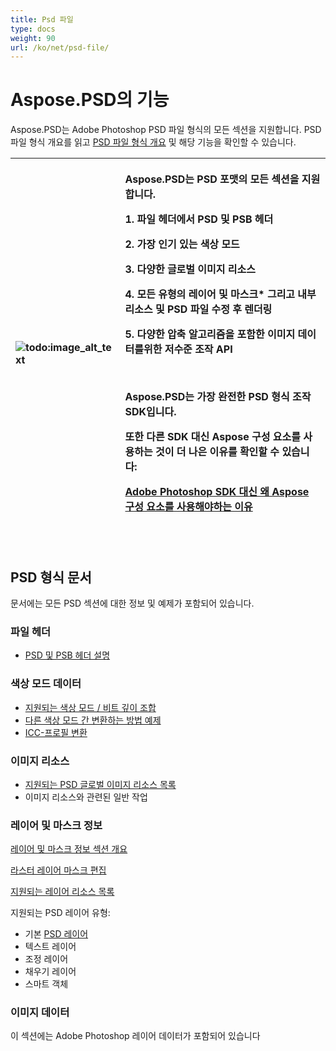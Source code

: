 ```yaml
---
title: Psd 파일
type: docs
weight: 90
url: /ko/net/psd-file/
---
```


# **Aspose.PSD의 기능**
Aspose.PSD는 Adobe Photoshop PSD 파일 형식의 모든 섹션을 지원합니다. PSD 파일 형식 개요를 읽고 [PSD 파일 형식 개요](/psd/ko/net/psd-format-overview/) 및 해당 기능을 확인할 수 있습니다.



|![todo:image_alt_text](psd/ko-file_1.png)|<p>Aspose.PSD는 PSD 포맷의 모든 섹션을 지원합니다.</p><p>1. 파일 헤더에서 PSD 및 PSB 헤더</p><p>2. 가장 인기 있는 색상 모드</p><p>3. 다양한 글로벌 이미지 리소스</p><p>4. 모든 유형의 레이어 및 마스크* 그리고 내부 리소스 및 PSD 파일 수정 후 렌더링</p><p>5. 다양한 압축 알고리즘을 포함한 이미지 데이터를위한 저수준 조작 API</p><p> </p><p>Aspose.PSD는 가장 완전한 PSD 형식 조작 SDK입니다.</p><p>또한 다른 SDK 대신 Aspose 구성 요소를 사용하는 것이 더 나은 이유를 확인할 수 있습니다:</p><p>[Adobe Photoshop SDK 대신 왜 Aspose 구성 요소를 사용해야하는 이유](/psd/ko/net/why-not-adobe-photoshop-sdk-html/)</p><p> </p>|
| :- | :- |
## **PSD 형식 문서**
문서에는 모든 PSD 섹션에 대한 정보 및 예제가 포함되어 있습니다.
### **파일 헤더**
- [PSD 및 PSB 헤더 설명](/psd/ko/net/psd-and-psb-file-header/)
### **색상 모드 데이터**
- [지원되는 색상 모드 / 비트 깊이 조합](/psd/ko/net/supported-combination-of-color-modes-and-bit-depth-in-psd/)
- [다른 색상 모드 간 변환하는 방법 예제](/psd/ko/net/psd-convert-between-different-color-modes/)
- [ICC-프로필 변환](https://docs.aspose.com/display/psdjava/Color+Space+Conversion+for+JPEG+through+ICC+Profiles)
### **이미지 리소스**
- [지원되는 PSD 글로벌 이미지 리소스 목록](/psd/ko/net/list-of-the-supported-psd-global-image-resources/)
- 이미지 리소스와 관련된 일반 작업
### **레이어 및 마스크 정보**
[레이어 및 마스크 정보 섹션 개요](/psd/ko/net/layers-and-mask-information-section-html/)

[라스터 레이어 마스크 편집](/psd/ko/net/editing-raster-layer-masks-in-psd-file-via-api/)

[지원되는 레이어 리소스 목록](/psd/ko/net/list-of-psd-layer-resources/)

지원되는 PSD 레이어 유형:

- 기본 [PSD 레이어](/psd/ko/net/psd-layer/)
- 텍스트 레이어
- 조정 레이어
- 채우기 레이어
- 스마트 객체
### **이미지 데이터**
이 섹션에는 Adobe Photoshop 레이어 데이터가 포함되어 있습니다
